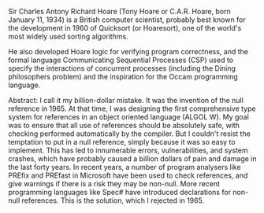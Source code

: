 

Sir Charles Antony Richard Hoare (Tony Hoare or C.A.R. Hoare, born January 11, 1934) is a British computer scientist, probably best known for the development in 1960 of Quicksort (or Hoaresort), one of the world's most widely used sorting algorithms.

He also developed Hoare logic for verifying program correctness, and the formal language Communicating Sequential Processes (CSP) used to specify the interactions of concurrent processes (including the Dining philosophers problem) and the inspiration for the Occam programming language.


Abstract: I call it my billion-dollar mistake. It was the invention of the null reference in 1965. At that time, I was designing the first comprehensive type system for references in an object oriented language (ALGOL W). My goal was to ensure that all use of references should be absolutely safe, with checking performed automatically by the compiler. But I couldn't resist the temptation to put in a null reference, simply because it was so easy to implement. This has led to innumerable errors, vulnerabilities, and system crashes, which have probably caused a billion dollars of pain and damage in the last forty years. In recent years, a number of program analysers like PREfix and PREfast in Microsoft have been used to check references, and give warnings if there is a risk they may be non-null. More recent programming languages like Spec# have introduced declarations for non-null references. This is the solution, which I rejected in 1965.